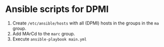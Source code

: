 Ansible scripts for DPMI
========================

1. Create `/etc/ansible/hosts` with all (DPMI) hosts in the groups in the `ma` group.
2. Add MArCd to the `marc` group.
3. Execute `ansible-playbook main.yml`
